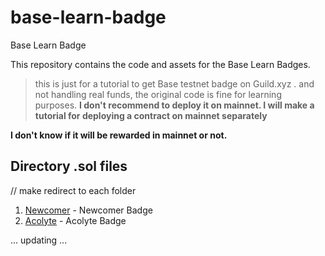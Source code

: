# base-learn-badge
Base Learn Badge

This repository contains the code and assets for the Base Learn Badges.

>this is just for a tutorial to get Base testnet badge on Guild.xyz . and not handling real funds, the original code is fine for learning purposes. <b>I don't recommend to deploy it on mainnet. I will make a tutorial for deploying a contract on mainnet separately</b>

<b>I don't know if it will be rewarded in mainnet or not.</b>


## Directory .sol files
// make redirect to each folder

1. [Newcomer](./1-newcomer) - Newcomer Badge
2. [Acolyte](./2-acolyte) - Acolyte Badge

... updating ...
